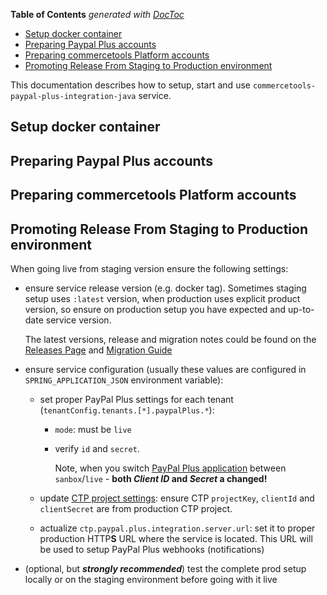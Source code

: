 <!-- START doctoc generated TOC please keep comment here to allow auto update -->
<!-- DON'T EDIT THIS SECTION, INSTEAD RE-RUN doctoc TO UPDATE -->
**Table of Contents**  *generated with [DocToc](https://github.com/thlorenz/doctoc)*

- [Setup docker container](#setup-docker-container)
- [Preparing Paypal Plus accounts](#preparing-paypal-plus-accounts)
- [Preparing commercetools Platform accounts](#preparing-commercetools-platform-accounts)
- [Promoting Release From Staging to Production environment](#promoting-release-from-staging-to-production-environment)

<!-- END doctoc generated TOC please keep comment here to allow auto update -->

This documentation describes how to setup, start and use `commercetools-paypal-plus-integration-java` service.

## Setup docker container

## Preparing Paypal Plus accounts

## Preparing commercetools Platform accounts

## Promoting Release From Staging to Production environment

When going live from staging version ensure the following settings:
  
  - ensure service release version (e.g. docker tag).
    Sometimes staging setup uses `:latest` version, 
    when production uses explicit product version, 
    so ensure on production setup you have expected and up-to-date service version. 
    
    The latest versions, release and migration notes could be found on the 
    [Releases Page](https://github.com/commercetools/commercetools-paypal-plus-integration/releases) and
    [Migration Guide](/docs/MigrationGuide.md)
  
  - ensure service configuration (usually these values are configured in `SPRING_APPLICATION_JSON` environment variable):
    - set proper PayPal Plus settings for each tenant (`tenantConfig.tenants.[*].paypalPlus.*`):
      - `mode`: must be `live`
      - verify `id` and `secret`. 
      
        Note, when you switch [PayPal Plus application](https://developer.paypal.com/developer/applications/) 
        between `sanbox`/`live` - **both _Client ID_ and _Secret_ a changed!**
    
    - update [CTP project settings](https://admin.commercetools.com/): 
    ensure CTP `projectKey`, `clientId` and `clientSecret` are from production CTP project.
     
    - actualize `ctp.paypal.plus.integration.server.url`: set it to proper production HTTP**S** URL where the service is located. 
    This URL will be used to setup PayPal Plus webhooks (notifications)
  
  - (optional, but ***strongly recommended***) test the complete prod setup locally or on the staging environment 
  before going with it live
